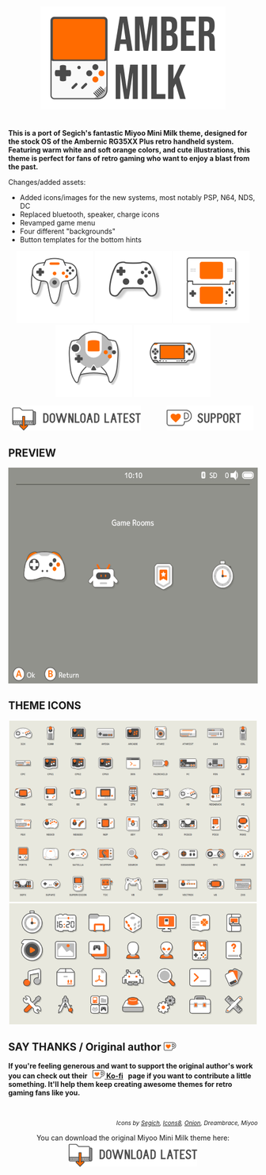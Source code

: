 &nbsp;

<div align="center"><img align="center" alt="Milk Logo" src="./assets/logo_aw.png"></div>

#

**This is a port of Segich's fantastic Miyoo Mini Milk theme, designed for the stock OS of the Ambernic RG35XX Plus retro handheld system. Featuring warm white and soft orange colors, and cute illustrations, this theme is perfect for fans of retro gaming who want to enjoy a blast from the past.**

Changes/added assets:
* Added icons/images for the new systems, most notably PSP, N64, NDS, DC
* Replaced bluetooth, speaker, charge icons
* Revamped game menu
* Four different "backgrounds"
* Button templates for the bottom hints

<div align="center">
    <img alt="icon showcase" src="assets/icons/n64.png" width="155px" height="146px">
    <img alt="icon showcase" src="assets/icons/default.png" width="155px" height="146px">
    <img alt="icon showcase" src="assets/icons/nds.png" width="155px" height="146px">
    <img alt="icon showcase" src="assets/icons/dc.png" width="155px" height="146px">
    <img alt="icon showcase" src="assets/icons/psp.png" width="155px" height="146px">
</div>

<p align="center">
    <a href="https://github.com/AmbernicTheme/amber-milk-theme/releases/latest" target="_blank"><img alt="Latest Release" src="./assets/download_latest.png" height="50px"></a>
    &nbsp;&nbsp;&nbsp;&nbsp;&nbsp;
    &nbsp;&nbsp;&nbsp;&nbsp;&nbsp;
    <a href="https://ko-fi.com/segich" target="_blank"><img alt="Support" src="./assets/kofi_support.png" height="50px"></a>
</p>

## PREVIEW
<div align="center">
    <img alt="Photo" src="assets/screen.png" width="570px" height="435px">
</div>

## THEME ICONS

<div align="center"><img alt="Systems Icons" src="./assets/icons_systems.png" width="500px"></div>
<div align="center"><img alt="Apps Icons" src="./assets/icons_apps.png" width="500px"></div>

## SAY THANKS / Original author <img alt="Ko-fi" src="./assets/kofi_s_logo.png" width="25px">

**If you're feeling generous and want to support the original author's work you can check out their &nbsp; <a href="https://ko-fi.com/segich" target="_blank"><img alt="Segich on Ko-fi" src="./assets/kofi_s_logo.png" width="25px"> Ko-fi</a> &nbsp; page if you want to contribute a little something. It'll help them keep creating awesome themes for retro gaming fans like you.**

#

<p align="right"><sub><i>Icons by <a href="https://ko-fi.com/segich" target="_blank">Segich</a>, <a href="https://icons8.com" target="_blank">Icons8</a>, <a href="https://github.com/OnionUI/Onion" target="_blank">Onion</a>, Dreambrace, Miyoo</i></sub></p>

<div align="center">
You can download the original Miyoo Mini Milk theme here:
</div>
<div align="center">
<a href="https://github.com/SergeiBabko/miyoo-mini-milk-theme/releases/latest" target="_blank"><img alt="Latest Release" src="./assets/download_latest.png" height="50px"></a>
</div>